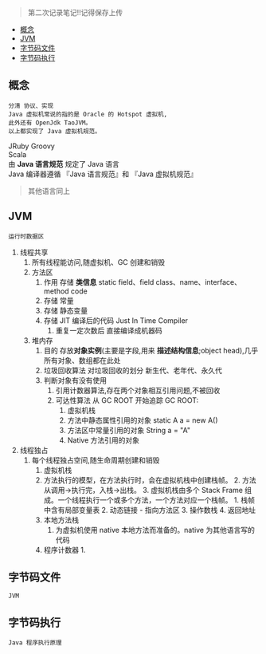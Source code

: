 > 第二次记录笔记!!记得保存上传
- [概念](#%E6%A6%82%E5%BF%B5)
- [JVM](#JVM)
- [字节码文件](#%E5%AD%97%E8%8A%82%E7%A0%81%E6%96%87%E4%BB%B6)
- [字节码执行](#%E5%AD%97%E8%8A%82%E7%A0%81%E6%89%A7%E8%A1%8C)
## 概念
    分清 协议、实现
    Java 虚拟机常说的指的是 Oracle 的 Hotspot 虚拟机,
    此外还有 OpenJdk TaoJVM。
    以上都实现了 Java 虚拟机规范。

JRuby Groovy  
Scala  
由  **Java 语言规范** 规定了 Java 语言  
Java 编译器遵循 『Java 语言规范』和 『Java 虚拟机规范』
> 其他语言同上

## JVM
    运行时数据区
1. 线程共享  
   1. 所有线程能访问,随虚拟机、GC 创建和销毁
   2. 方法区  
      1. 作用 存储 **类信息** static field、field class、name、interface、method code
      2. 存储 常量
      3. 存储 静态变量
      4. 存储 JIT 编译后的代码 Just In Time Compiler
         1. 重复一定次数后 直接编译成机器码
   3. 堆内存
      1. 目的 存放**对象实例**(主要是字段,用来 **描述结构信息**;object head),几乎所有对象、数组都在此处
      2. 垃圾回收算法 对垃圾回收的划分 新生代、老年代、永久代
      3. 判断对象有没有使用
         1. 引用计数器算法,存在两个对象相互引用问题,不被回收
         2. 可达性算法 从 GC ROOT 开始追踪 GC ROOT:
            1. 虚拟机栈
            2. 方法中静态属性引用的对象 static A a = new A()
            3. 方法区中常量引用的对象 String a = "A"
            4. Native 方法引用的对象
2. 线程独占
   1. 每个线程独占空间,随生命周期创建和销毁
      1. 虚拟机栈
        1. 方法执行的模型，在方法执行时，会在虚拟机栈中创建栈帧。
               2. 方法从调用->执行完，入栈->出栈。
               3. 虚拟机栈由多个 Stack Frame 组成。一个线程执行一个或多个方法，一个方法对应一个栈帧。
                  1. 栈帧中含有局部变量表
                  2. 动态链接 - 指向方法区
                  3. 操作数栈
                  4. 返回地址
      2. 本地方法栈
         1. 为虚拟机使用 native 本地方法而准备的。native 为其他语言写的代码
      3. 程序计数器
         1. 

## 字节码文件
    JVM

## 字节码执行
    Java 程序执行原理